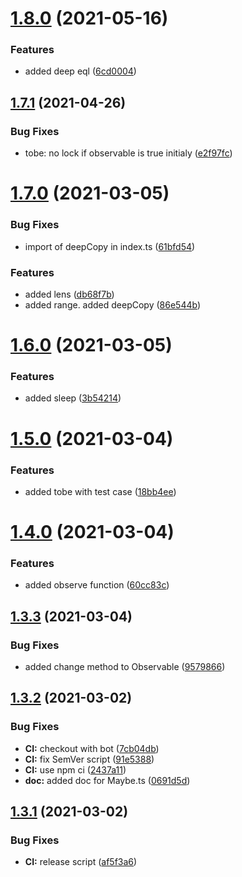 # [1.8.0](https://github.com/BHC-IT/ts-tools/compare/v1.7.1...v1.8.0) (2021-05-16)


### Features

* added deep eql ([6cd0004](https://github.com/BHC-IT/ts-tools/commit/6cd000456b2c225e92da37d97daabcfad01f7e5e))

## [1.7.1](https://github.com/BHC-IT/ts-tools/compare/v1.7.0...v1.7.1) (2021-04-26)


### Bug Fixes

* tobe: no lock if observable is true initialy ([e2f97fc](https://github.com/BHC-IT/ts-tools/commit/e2f97fc2c391cca125ee9247c4a64bdb6cc1206c))

# [1.7.0](https://github.com/BHC-IT/ts-tools/compare/v1.6.0...v1.7.0) (2021-03-05)


### Bug Fixes

* import of deepCopy in index.ts ([61bfd54](https://github.com/BHC-IT/ts-tools/commit/61bfd5466adfa08e483195a0f4643c1222772af4))


### Features

* added lens ([db68f7b](https://github.com/BHC-IT/ts-tools/commit/db68f7b3df232958bdf3e8041d5a126b4d1032a2))
* added range. added deepCopy ([86e544b](https://github.com/BHC-IT/ts-tools/commit/86e544b8140d684a5b7bd11adc0bded54884ec2c))

# [1.6.0](https://github.com/BHC-IT/ts-tools/compare/v1.5.0...v1.6.0) (2021-03-05)


### Features

* added sleep ([3b54214](https://github.com/BHC-IT/ts-tools/commit/3b5421496a8f133afe58fa35999b1d764455e6a2))

# [1.5.0](https://github.com/BHC-IT/ts-tools/compare/v1.4.0...v1.5.0) (2021-03-04)


### Features

* added tobe with test case ([18bb4ee](https://github.com/BHC-IT/ts-tools/commit/18bb4eedb1ba3a023ba12e97f94b9c57556616e8))

# [1.4.0](https://github.com/BHC-IT/ts-tools/compare/v1.3.3...v1.4.0) (2021-03-04)


### Features

* added observe function ([60cc83c](https://github.com/BHC-IT/ts-tools/commit/60cc83c009953c649c47df9a10372c49222ff55c))

## [1.3.3](https://github.com/BHC-IT/ts-tools/compare/v1.3.2...v1.3.3) (2021-03-04)


### Bug Fixes

* added change method to Observable ([9579866](https://github.com/BHC-IT/ts-tools/commit/9579866aae71e860724152dae917ca702891fc10))

## [1.3.2](https://github.com/BHC-IT/ts-tools/compare/v1.3.1...v1.3.2) (2021-03-02)


### Bug Fixes

* **CI:** checkout with bot ([7cb04db](https://github.com/BHC-IT/ts-tools/commit/7cb04db8d9a4116c0de0a394a212a1e14a17baaa))
* **CI:** fix SemVer script ([91e5388](https://github.com/BHC-IT/ts-tools/commit/91e5388e20602e2a02c6bd5ed8d36a34e8e763c5))
* **CI:** use npm ci ([2437a11](https://github.com/BHC-IT/ts-tools/commit/2437a113a16ad65b5abce7a2d3357270eaf440c4))
* **doc:** added doc for Maybe.ts ([0691d5d](https://github.com/BHC-IT/ts-tools/commit/0691d5d7f6c85466fb77dfc19b20fce3ed2bd84a))

## [1.3.1](https://github.com/BHC-IT/ts-tools/compare/v1.3.0...v1.3.1) (2021-03-02)


### Bug Fixes

* **CI:** release script ([af5f3a6](https://github.com/BHC-IT/ts-tools/commit/af5f3a687362403ebe56fe8317e8c94ad44f9db8))
